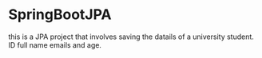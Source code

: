 # SpringBootJPA
this is a JPA project that involves saving the datails of a university student.
ID
full name
emails
and age.
